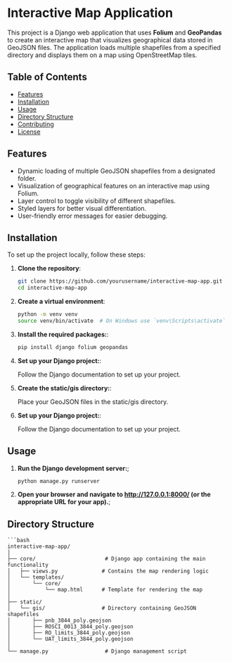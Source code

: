 # Interactive Map Application

This project is a Django web application that uses **Folium** and **GeoPandas** to create an interactive map that visualizes geographical data stored in GeoJSON files. The application loads multiple shapefiles from a specified directory and displays them on a map using OpenStreetMap tiles.

## Table of Contents

- [Features](#features)
- [Installation](#installation)
- [Usage](#usage)
- [Directory Structure](#directory-structure)
- [Contributing](#contributing)
- [License](#license)

## Features

- Dynamic loading of multiple GeoJSON shapefiles from a designated folder.
- Visualization of geographical features on an interactive map using Folium.
- Layer control to toggle visibility of different shapefiles.
- Styled layers for better visual differentiation.
- User-friendly error messages for easier debugging.

## Installation

To set up the project locally, follow these steps:

1. **Clone the repository**:

   ```bash
   git clone https://github.com/yourusername/interactive-map-app.git
   cd interactive-map-app
2. **Create a virtual environment**:
    ```bash
    python -m venv venv
    source venv/bin/activate  # On Windows use `venv\Scripts\activate`
3. **Install the required packages:**:

   ```bash
   pip install django folium geopandas
4. **Set up your Django project:**:
    
    Follow the Django documentation to set up your project.
5. **Create the static/gis directory:**:

   Place your GeoJSON files in the static/gis directory.
4. **Set up your Django project:**:
    
    Follow the Django documentation to set up your project.
## Usage
1. **Run the Django development server:**;
    ```bash
    python manage.py runserver

2. **Open your browser and navigate to http://127.0.0.1:8000/ (or the appropriate URL for your app).**;

## Directory Structure

    ```bash
    interactive-map-app/
    │
    ├── core/                      # Django app containing the main functionality
    │   ├── views.py              # Contains the map rendering logic
    │   └── templates/
    │       └── core/
    │           └── map.html      # Template for rendering the map
    │
    ├── static/
    │   └── gis/                  # Directory containing GeoJSON shapefiles
    │       ├── pnb_3844_poly.geojson
    │       ├── ROSCI_0013_3844_poly.geojson
    │       ├── RO_limits_3844_poly.geojson
    │       └── UAT_limits_3844_poly.geojson
    │
    └── manage.py                  # Django management script





